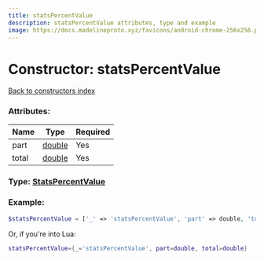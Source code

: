 ```yaml
---
title: statsPercentValue
description: statsPercentValue attributes, type and example
image: https://docs.madelineproto.xyz/favicons/android-chrome-256x256.png
---
```

# Constructor: statsPercentValue  
[Back to constructors index](index.md)



### Attributes:

| Name     |    Type       | Required |
|----------|---------------|----------|
|part|[double](../types/double.md) | Yes|
|total|[double](../types/double.md) | Yes|



### Type: [StatsPercentValue](../types/StatsPercentValue.md)


### Example:

```php
$statsPercentValue = ['_' => 'statsPercentValue', 'part' => double, 'total' => double];
```  


Or, if you're into Lua:

```lua
statsPercentValue={_='statsPercentValue', part=double, total=double}

```


